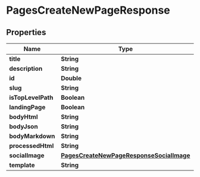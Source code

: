 

# PagesCreateNewPageResponse


## Properties

| Name | Type | Description | Notes |
|------------ | ------------- | ------------- | -------------|
|**title** | **String** |  |  [optional] |
|**description** | **String** |  |  [optional] |
|**id** | **Double** |  |  [optional] |
|**slug** | **String** |  |  [optional] |
|**isTopLevelPath** | **Boolean** |  |  [optional] |
|**landingPage** | **Boolean** |  |  [optional] |
|**bodyHtml** | **String** |  |  [optional] |
|**bodyJson** | **String** |  |  [optional] |
|**bodyMarkdown** | **String** |  |  [optional] |
|**processedHtml** | **String** |  |  [optional] |
|**socialImage** | [**PagesCreateNewPageResponseSocialImage**](PagesCreateNewPageResponseSocialImage.md) |  |  [optional] |
|**template** | **String** |  |  [optional] |



